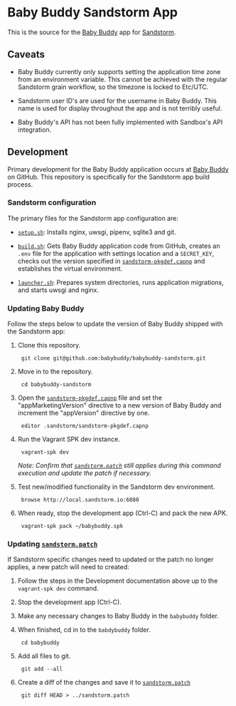 # Baby Buddy Sandstorm App

This is the source for the [Baby Buddy](https://github.com/babybuddy/babybuddy)
app for [Sandstorm](https://sandstorm.io/).

## Caveats

- Baby Buddy currently only supports setting the application time zone from an
environment variable. This cannot be achieved with the regular Sandstorm grain
workflow, so the timezone is locked to Etc/UTC.

- Sandstorm user ID's are used for the username in Baby Buddy. This name is
used for display throughout the app and is not terribly useful.

- Baby Buddy's API has not been fully implemented with Sandbox's API
integration.

## Development

Primary development for the Baby Buddy application occurs at [Baby Buddy](https://github.com/babybuddy/babybuddy)
on GitHub. This repository is specifically for the Sandstorm app build process.

### Sandstorm configuration

The primary files for the Sandstorm app configuration are:

- [`setup.sh`](.sandstorm/setup.sh): Installs nginx, uwsgi, pipenv, sqlite3 and
git.

- [`build.sh`](.sandstorm/build.sh): Gets Baby Buddy application code from
GitHub, creates an `.env` file for the application with settings location and a
`SECRET_KEY`, checks out the version specified in [`sandstorm-pkgdef.capnp`](.sandstorm/sandstorm-pkgdef.capnp)
and establishes the virtual environment.

- [`launcher.sh`](.sandstorm/launcher.sh): Prepares system directories, runs
application migrations, and starts uwsgi and nginx.

### Updating Baby Buddy

Follow the steps below to update the version of Baby Buddy shipped with the
Sandstorm app:

1. Clone this repository.

        git clone git@github.com:babybuddy/babybuddy-sandstorm.git
    
1. Move in to the repository.

        cd babybuddy-sandstorm
    
1. Open the [`sandstorm-pkgdef.capnp`](.sandstorm/sandstorm-pkgdef.capnp) file
and set the "appMarketingVersion" directive to a new version of Baby Buddy and
increment the "appVersion" directive by one.

        editor .sandstorm/sandstorm-pkgdef.capnp
    
1. Run the Vagrant SPK dev instance.

        vagrant-spk dev
        
    *Note: Confirm that [`sandstorm.patch`](sandstorm.patch) still applies
    during this command execution and update the patch if necessary.*
    
1. Test new/modified functionality in the Sandstorm dev environment.

        browse http://local.sandstorm.io:6080
        
1. When ready, stop the development app (Ctrl-C) and pack the new APK.

        vagrant-spk pack ~/babybuddy.spk
        
### Updating [`sandstorm.patch`](sandstorm.patch)

If Sandstorm specific changes need to updated or the patch no longer applies, a
new patch will need to created:

1. Follow the steps in the Development documentation above up to the
`vagrant-spk dev` command.

1. Stop the development app (Ctrl-C).

1. Make any necessary changes to Baby Buddy in the `babybuddy` folder.

1. When finished, cd in to the `babdybuddy` folder.

        cd babybuddy
        
1. Add all files to git.

        git add --all
        
1. Create a diff of the changes and save it to [`sandstorm.patch`](sandstorm.patch)

        git diff HEAD > ../sandstorm.patch
